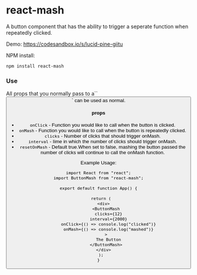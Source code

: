 # react-mash

A button component that has the ability to trigger a seperate function when repeatedly clicked. 

Demo: https://codesandbox.io/s/lucid-pine-giitu


NPM install:

```
npm install react-mash
```

### Use

All props that you normally pass to a``<button/>` can be used as normal.

#### props

- `onClick` -  Function you would like to call when the button is clicked.
- `onMash` -  Function you would like to call when the button is repeatedly clicked.
- `clicks` -  Number of clicks that should trigger onMash.
- `interval` -  Iime in which the number of clicks should trigger onMash.
- `resetOnMash` - Default true.When set to false, mashing the button passed the number of clicks will continue to call the onMash function.

Example Usage:

```
import React from "react";
import ButtonMash from "react-mash";

export default function App() {

  return (
    <div>
      <ButtonMash
        clicks={12}
        interval={2000}
        onClick={() => console.log("clicked")}
        onMash={() => console.log("mashed")}
      >
        The Button
      </ButtonMash>
    </div>
  );
}

```
